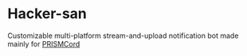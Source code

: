 # Hacker-san
Customizable multi-platform stream-and-upload notification bot made mainly for [PRISMCord](https://discord.gg/prismworld)
